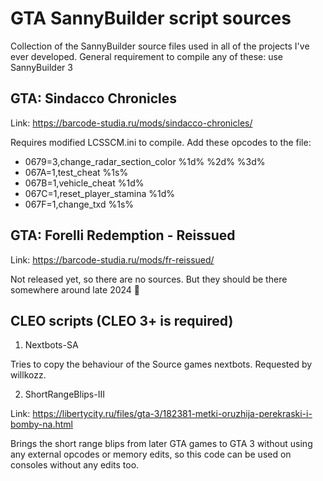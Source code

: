 # GTA SannyBuilder script sources

Collection of the SannyBuilder source files used in all of the projects I've ever developed. General requirement to compile any of these: use SannyBuilder 3

## GTA: Sindacco Chronicles

Link: https://barcode-studia.ru/mods/sindacco-chronicles/

Requires modified LCSSCM.ini to compile. Add these opcodes to the file:

* 0679=3,change_radar_section_color %1d% %2d% %3d%
* 067A=1,test_cheat %1s%
* 067B=1,vehicle_cheat %1d%
* 067C=1,reset_player_stamina %1d%
* 067F=1,change_txd %1s%

## GTA: Forelli Redemption - Reissued

Link: https://barcode-studia.ru/mods/fr-reissued/

Not released yet, so there are no sources. But they should be there somewhere around late 2024 👀

## CLEO scripts (CLEO 3+ is required)

1. Nextbots-SA

Tries to copy the behaviour of the Source games nextbots. Requested by willkozz.

2. ShortRangeBlips-III

Link: https://libertycity.ru/files/gta-3/182381-metki-oruzhija-perekraski-i-bomby-na.html

Brings the short range blips from later GTA games to GTA 3 without using any external opcodes or memory edits, so this code can be used on consoles without any edits too.
